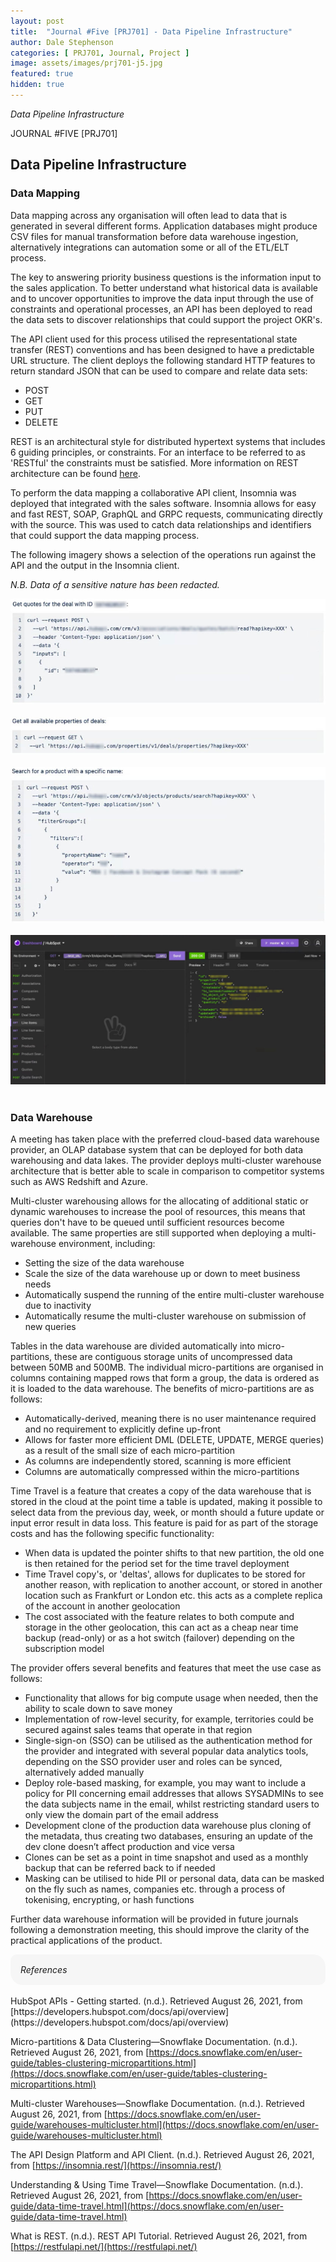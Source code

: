 ```yaml
---
layout: post
title:  "Journal #Five [PRJ701] - Data Pipeline Infrastructure" 
author: Dale Stephenson
categories: [ PRJ701, Journal, Project ]
image: assets/images/prj701-j5.jpg
featured: true
hidden: true
---
```

<i>Data Pipeline Infrastructure</i>

JOURNAL #FIVE [PRJ701]

<h2>Data Pipeline Infrastructure</h2>
 
<h3>Data Mapping</h3>
 
Data mapping across any organisation will often lead to data that is generated in several different forms. Application databases might produce CSV files for manual transformation before data warehouse ingestion, alternatively integrations can automation some or all of the ETL/ELT process.
 
The key to answering priority business questions is the information input to the sales application. To better understand what historical data is available and to uncover opportunities to improve the data input through the use of constraints and operational processes, an API has been deployed to read the data sets to discover relationships that could support the project OKR's.
 
The API client used for this process utilised the representational state transfer (REST) conventions and has been designed to have a predictable URL structure. The client deploys the following standard HTTP features to return standard JSON that can be used to compare and relate data sets:
 
- POST
- GET
- PUT
- DELETE
 
REST is an architectural style for distributed hypertext systems that includes 6 guiding principles, or constraints. For an interface to be referred to as 'RESTful' the constraints must be satisfied. More information on REST architecture can be found <a href="https://restfulapi.net/.">here</a>.
 
To perform the data mapping a collaborative API client, Insomnia was deployed that integrated with the sales software. Insomnia allows for easy and fast REST, SOAP, GraphQL and GRPC requests, communicating directly with the source. This was used to catch data relationships and identifiers that could support the data mapping process.
 
The following imagery shows a selection of the operations run against the API and the output in the Insomnia client. 

<i>N.B. Data of a sensitive nature has been redacted.</i>
 
<center><img src="/assets/images/prj-j5-1.jpg" alt="API Data Mapping"></center><br>
<center><img src="/assets/images/prj-j5-2.jpg" alt="API Data Mapping"></center><br>
<center><img src="/assets/images/prj-j5-3.jpg" alt="API Data Mapping"></center><br>
<center><img src="/assets/images/prj-j5-4.jpg" alt="API Data Mapping - Insomnia"></center><br>

<h3>Data Warehouse</h3>
 
A meeting has taken place with the preferred cloud-based data warehouse provider, an OLAP database system that can be deployed for both data warehousing and data lakes. The provider deploys multi-cluster warehouse architecture that is better able to scale in comparison to competitor systems such as AWS Redshift and Azure.
 
Multi-cluster warehousing allows for the allocating of additional static or dynamic warehouses to increase the pool of resources, this means that queries don't have to be queued until sufficient resources become available. The same properties are still supported when deploying a multi-warehouse environment, including:
 
- Setting the size of the data warehouse
- Scale the size of the data warehouse up or down to meet business needs
- Automatically suspend the running of the entire multi-cluster warehouse due to inactivity
- Automatically resume the multi-cluster warehouse on submission of new queries 
 
Tables in the data warehouse are divided automatically into micro-partitions, these are contiguous storage units of uncompressed data between 50MB and 500MB. The individual micro-partitions are organised in columns containing mapped rows that form a group, the data is ordered as it is loaded to the data warehouse. The benefits of micro-partitions are as follows:
 
- Automatically-derived, meaning there is no user maintenance required and no requirement to explicitly define up-front
- Allows for faster more efficient DML (DELETE, UPDATE, MERGE queries) as a result of the small size of each micro-partition 
- As columns are independently stored, scanning is more efficient
- Columns are automatically compressed within the micro-partitions 
 
Time Travel is a feature that creates a copy of the data warehouse that is stored in the cloud at the point time a table is updated, making it possible to select data from the previous day, week, or month should a future update or input error result in data loss. This feature is paid for as part of the storage costs and has the following specific functionality:
 
- When data is updated the pointer shifts to that new partition, the old one is then retained for the period set for the time travel deployment
- Time Travel copy's, or 'deltas', allows for duplicates to be stored for another reason, with replication to another account, or stored in another location such as Frankfurt or London etc. this acts as a complete replica of the account in another geolocation 
- The cost associated with the feature relates to both compute and storage in the other geolocation, this can act as a cheap near time backup (read-only) or as a hot switch (failover) depending on the subscription model 
 
The provider offers several benefits and features that meet the use case as follows:
 
- Functionality that allows for big compute usage when needed, then the ability to scale down to save money 
- Implementation of row-level security, for example, territories could be secured against sales teams that operate in that region
- Single-sign-on (SSO) can be utilised as the authentication method for the provider and integrated with several popular data analytics tools, depending on the SSO provider user and roles can be synced, alternatively added manually 
- Deploy role-based masking, for example, you may want to include a policy for PII concerning email addresses that allows SYSADMINs to see the data subjects name in the email, whilst restricting standard users to only view the domain part of the email address
- Development clone of the production data warehouse plus cloning of the metadata, thus creating two databases, ensuring an update of the dev clone doesn’t affect production and vice versa
- Clones can be set as a point in time snapshot and used as a monthly backup that can be referred back to if needed
- Masking can be utilised to hide PII or personal data, data can be masked on the fly such as names, companies etc. through a process of tokenising, encrypting, or hash functions
 
Further data warehouse information will be provided in future journals following a demonstration meeting, this should improve the clarity of the practical applications of the product.

<div style="background-color: #f6f6f6; padding: 1rem; border-radius: 10px 20px;"> 
    <i>References</i>
</div>

<br>
HubSpot APIs - Getting started. (n.d.). Retrieved August 26, 2021, from [https://developers.hubspot.com/docs/api/overview](https://developers.hubspot.com/docs/api/overview)

Micro-partitions & Data Clustering—Snowflake Documentation. (n.d.). Retrieved August 26, 2021, from [https://docs.snowflake.com/en/user-guide/tables-clustering-micropartitions.html](https://docs.snowflake.com/en/user-guide/tables-clustering-micropartitions.html)

Multi-cluster Warehouses—Snowflake Documentation. (n.d.). Retrieved August 26, 2021, from [https://docs.snowflake.com/en/user-guide/warehouses-multicluster.html](https://docs.snowflake.com/en/user-guide/warehouses-multicluster.html)

The API Design Platform and API Client. (n.d.). Retrieved August 26, 2021, from [https://insomnia.rest/](https://insomnia.rest/)

Understanding & Using Time Travel—Snowflake Documentation. (n.d.). Retrieved August 26, 2021, from [https://docs.snowflake.com/en/user-guide/data-time-travel.html](https://docs.snowflake.com/en/user-guide/data-time-travel.html)

What is REST. (n.d.). REST API Tutorial. Retrieved August 26, 2021, from [https://restfulapi.net/](https://restfulapi.net/)